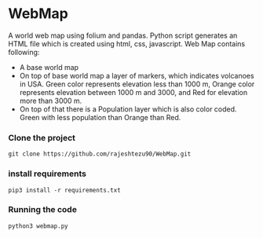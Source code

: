 # WebMap

A world web map using folium and pandas. Python script generates an HTML file which is created using html, css, javascript.
Web Map contains following:  
* A base world map
* On top of base world map a layer of markers, which indicates volcanoes in USA. Green color represents elevation less than 1000 m,
Orange color represents elevation between 1000 m and 3000, and Red for elevation more than 3000 m.
* On top of that there is a Population layer which is also color coded. Green with less population than Orange than Red.

### Clone the project
```
git clone https://github.com/rajeshtezu90/WebMap.git
```
### install requirements
```
pip3 install -r requirements.txt
```
### Running the code
```
python3 webmap.py
```

